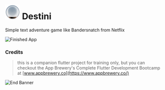 # ![](https://raw.githubusercontent.com/lucasliet/destini/master/android/app/src/main/res/mipmap-mdpi/ic_launcher_round.png) Destini
Simple text adventure game like Bandersnatch from Netflix

![Finished App](https://github.com/londonappbrewery/Images/blob/master/Destini.gif)

### Credits
> this is a companion flutter project for training only, but you can checkout the App Brewery's Complete Flutter Development Bootcamp at [www.appbrewery.co](https://www.appbrewery.co/)

![End Banner](https://github.com/londonappbrewery/Images/blob/master/readme-end-banner.png)
